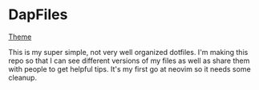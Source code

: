 # DapFiles

[Theme](https://imgur.com/j4maQA1)

This is my super simple, not very well organized dotfiles. I'm making this repo so that I can see different versions of my files as well as share them with people to get helpful tips. It's my first go at neovim so it needs some cleanup.
